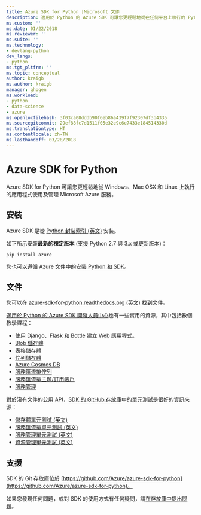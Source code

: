 ```yaml
---
title: Azure SDK for Python |Microsoft 文件
description: 適用於 Python 的 Azure SDK 可讓您更輕鬆地從在任何平台上執行的 Python 應用程式取用 Microsoft Azure 服務。
ms.custom: ''
ms.date: 01/22/2018
ms.reviewer: ''
ms.suite: ''
ms.technology:
- devlang-python
dev_langs:
- python
ms.tgt_pltfrm: ''
ms.topic: conceptual
author: kraigb
ms.author: kraigb
manager: ghogen
ms.workload:
- python
- data-science
- azure
ms.openlocfilehash: 3f03ca08dddb90f6eb86a439f7f92307df3b4335
ms.sourcegitcommit: 29ef88fc7d1511f05e32e9c6e7433e184514330d
ms.translationtype: HT
ms.contentlocale: zh-TW
ms.lasthandoff: 03/28/2018
---
```

# <a name="azure-sdk-for-python"></a>Azure SDK for Python

Azure SDK for Python 可讓您更輕鬆地從 Windows、Mac OSX 和 Linux 上執行的應用程式使用及管理 Microsoft Azure 服務。

## <a name="installation"></a>安裝

Azure SDK 是從 [Python 封裝索引 (英文)](https://pypi.python.org/pypi/azure) 安裝。

如下所示安裝**最新的穩定版本** (支援 Python 2.7 與 3.x 或更新版本)：

```command
pip install azure
```

您也可以遵循 Azure 文件中的[安裝 Python 和 SDK](https://docs.microsoft.com/azure/python-how-to-install/)。

## <a name="documentation"></a>文件

您可以在 [azure-sdk-for-python.readthedocs.org (英文)](http://azure-sdk-for-python.readthedocs.org/en/latest/index.html) 找到文件。

[適用於 Python 的 Azure SDK 開發人員中心](http://azure.microsoft.com/develop/python/)也有一些實用的資源，其中包括數個教學課程：

- 使用 [Django](/azure/app-service-web/web-sites-python-create-deploy-django-app)、[Flask](/azure/app-service-web/web-sites-python-create-deploy-flask-app) 和 [Bottle](/azure/app-service-web/web-sites-python-create-deploy-bottle-app) 建立 Web 應用程式。
- [Blob 儲存體](/azure/storage/storage-python-how-to-use-blob-storage)
- [表格儲存體](/azure/storage/storage-python-how-to-use-table-storage)
- [佇列儲存體](/azure/storage/storage-python-how-to-use-queue-storage)
- [Azure Cosmos DB](/azure/cosmos-db/sql-api-python-application)
- [服務匯流排佇列](/azure/service-bus-messaging/service-bus-python-how-to-use-queues)
- [服務匯流排主題/訂用帳戶](/azure/service-bus-messaging/service-bus-python-how-to-use-topics-subscriptions)
- [服務管理](/azure/cloud-services/cloud-services-python-how-to-use-service-management)

對於沒有文件的公用 API，[SDK 的 GitHub 存放庫](https://github.com/Azure/azure-sdk-for-python)中的單元測試是很好的資訊來源：

- [儲存體單元測試 (英文)](https://github.com/Azure/azure-storage-python/tree/master/tests)
- [服務匯流排單元測試 (英文)](https://github.com/Azure/azure-sdk-for-python/tree/master/azure-servicebus/tests)
- [服務管理單元測試 (英文)](https://github.com/Azure/azure-sdk-for-python/tree/master/azure-servicemanagement-legacy/tests)
- [資源管理單元測試 (英文)](https://github.com/Azure/azure-sdk-for-python/tree/master/azure-mgmt/tests)

## <a name="support"></a>支援

SDK 的 Git 存放庫位於 [https://github.com/Azure/azure-sdk-for-python](https://github.com/Azure/azure-sdk-for-python)。

如果您發現任何問題，或對 SDK 的使用方式有任何疑問，請[在存放庫中提出問題](https://github.com/Azure/azure-sdk-for-python/issues)。
